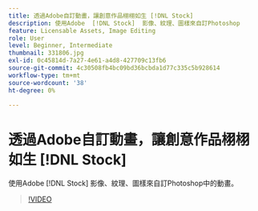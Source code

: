 ```yaml
---
title: 透過Adobe自訂動畫，讓創意作品栩栩如生 [!DNL Stock]
description: 使用Adobe  [!DNL Stock]  影像、紋理、圖樣來自訂Photoshop
feature: Licensable Assets, Image Editing
role: User
level: Beginner, Intermediate
thumbnail: 331806.jpg
exl-id: 0c45814d-7a27-4e61-a4d8-427709c13fb6
source-git-commit: 4c30508fb4bc09bd36bcbda1d77c335c5b928614
workflow-type: tm+mt
source-wordcount: '38'
ht-degree: 0%

---
```


# 透過Adobe自訂動畫，讓創意作品栩栩如生 [!DNL Stock]

使用Adobe [!DNL Stock] 影像、紋理、圖樣來自訂Photoshop中的動畫。

>[!VIDEO](https://video.tv.adobe.com/v/331806?hidetitle=true)
